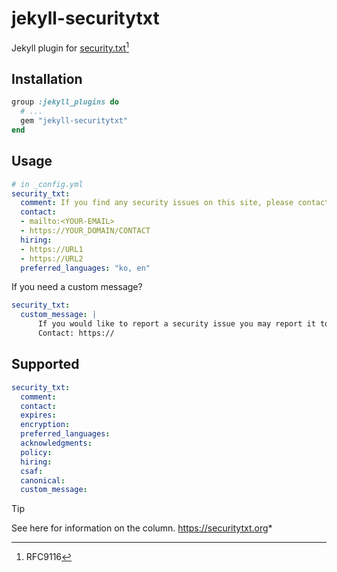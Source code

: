 # jekyll-securitytxt

Jekyll plugin for [security.txt](https://www.rfc-editor.org/rfc/rfc9116)[^1]

[^1]: RFC9116

## Installation
```ruby
group :jekyll_plugins do
  # ...
  gem "jekyll-securitytxt"
end
```

## Usage

```yaml
# in _config.yml
security_txt:
  comment: If you find any security issues on this site, please contact me!
  contact: 
  - mailto:<YOUR-EMAIL>
  - https://YOUR_DOMAIN/CONTACT
  hiring:
  - https://URL1
  - https://URL2
  preferred_languages: "ko, en"
```

If you need a custom message? 
```yaml
security_txt:
  custom_message: |
      If you would like to report a security issue you may report it to us via bugbounty platform
      Contact: https://
```

## Supported

```yaml
security_txt:
  comment:
  contact:
  expires:
  encryption:
  preferred_languages:
  acknowledgments:
  policy:
  hiring:
  csaf:
  canonical:
  custom_message:
```

> [!TIP]
> See here for information on the column. https://securitytxt.org*

